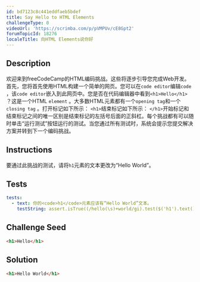```yaml
---
id: bd7123c8c441eddfaeb5bdef
title: Say Hello to HTML Elements
challengeType: 0
videoUrl: 'https://scrimba.com/p/pVMPUv/cE8Gpt2'
forumTopicId: 18276
localeTitle: 向HTML Elements说你好
---
```


## Description
<section id="description">
欢迎来到freeCodeCamp的HTML编码挑战。这些将逐步引导您完成Web开发。首先，您将首先使用HTML构建一个简单的网页。您可以在<code>code editor</code>编辑<code>code</code> ，该<code>code editor</code>嵌入到此网页中。您是否在代码编辑器中看到<code>&lt;h1&gt;Hello&lt;/h1&gt;</code> ？这是一个HTML <code>element</code> 。大多数HTML元素都有一个<code>opening tag</code>和一个<code>closing tag</code> 。打开标记如下所示： <code>&lt;h1&gt;</code>结束标记如下所示： <code>&lt;/h1&gt;</code>开始标记和结束标记之间的唯一区别是结束标记的左括号后面的正斜杠。每个挑战都有可以随时单击“运行测试”按钮运行的测试。当您通过所有测试时，系统会提示您提交解决方案并转到下一个编码挑战。 
</section>

## Instructions
<section id="instructions">
要通过此挑战的测试，请将<code>h1</code>元素的文本更改为“Hello World”。 
</section>

## Tests
<section id='tests'>

```yml
tests:
  - text: 你的<code>h1</code>元素应该有“Hello World”文本。
    testString: assert.isTrue((/hello(\s)+world/gi).test($('h1').text()));

```

</section>

## Challenge Seed
<section id='challengeSeed'>

<div id='html-seed'>

```html
<h1>Hello</h1>
```

</div>



</section>

## Solution
<section id='solution'>

```html
<h1>Hello World</h1>
```

</section>
